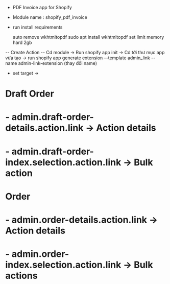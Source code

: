 - PDF Invoice app for Shopify
- Module name : shopify_pdf_invoice
- run install requirements
  
  auto remove wkhtmltopdf 
  sudo apt install wkhtmltopdf
  set limit memory hard 2gb
  

-- Create Action
-- Cd module -> Run shopify app init
-> Cd tới thư mục app vừa tạo -> run shopify app generate extension --template admin_link --name admin-link-extension (thay đổi name)
- set target ->
 # Draft Order
#  - admin.draft-order-details.action.link -> Action details
#  - admin.draft-order-index.selection.action.link -> Bulk action
#
# Order
#  - admin.order-details.action.link -> Action details
#  - admin.order-index.selection.action.link -> Bulk actions